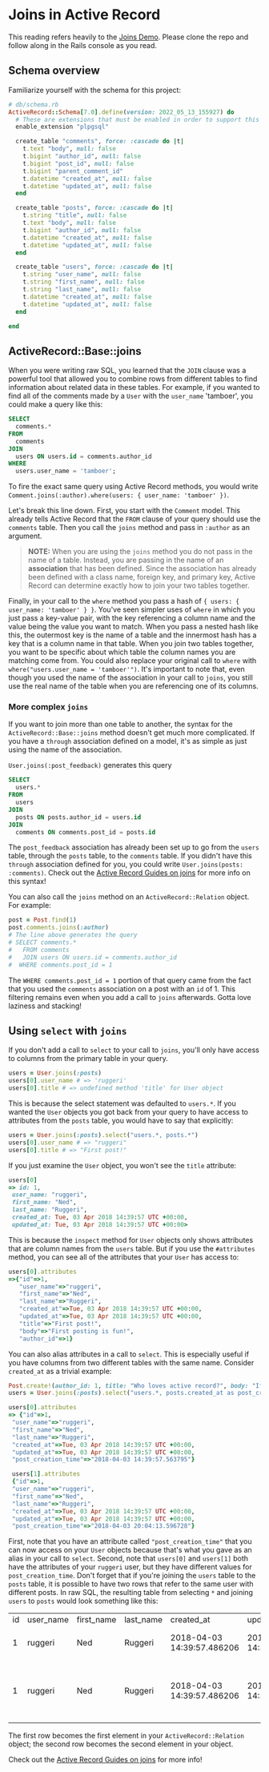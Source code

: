 # Joins in Active Record

This reading refers heavily to the [Joins Demo][joins-demo]. Please clone the
repo and follow along in the Rails console as you read.  

[joins-demo]: https://github.com/appacademy/practice-for-ch-sql-joins-demo

## Schema overview

Familiarize yourself with the schema for this project:

```ruby
# db/schema.rb
ActiveRecord::Schema[7.0].define(version: 2022_05_13_155927) do
  # These are extensions that must be enabled in order to support this database
  enable_extension "plpgsql"

  create_table "comments", force: :cascade do |t|
    t.text "body", null: false
    t.bigint "author_id", null: false
    t.bigint "post_id", null: false
    t.bigint "parent_comment_id"
    t.datetime "created_at", null: false
    t.datetime "updated_at", null: false
  end

  create_table "posts", force: :cascade do |t|
    t.string "title", null: false
    t.text "body", null: false
    t.bigint "author_id", null: false
    t.datetime "created_at", null: false
    t.datetime "updated_at", null: false
  end

  create_table "users", force: :cascade do |t|
    t.string "user_name", null: false
    t.string "first_name", null: false
    t.string "last_name", null: false
    t.datetime "created_at", null: false
    t.datetime "updated_at", null: false
  end

end
```

## ActiveRecord::Base::joins

When you were writing raw SQL, you learned that the `JOIN` clause was a powerful
tool that allowed you to combine rows from different tables to find information
about related data in these tables. For example, if you wanted to find all of
the comments made by a `User` with the `user_name` 'tamboer', you could make a
query like this:

```SQL
SELECT
  comments.*
FROM
  comments
JOIN
  users ON users.id = comments.author_id
WHERE
  users.user_name = 'tamboer';
```

To fire the exact same query using Active Record methods, you would write
`Comment.joins(:author).where(users: { user_name: 'tamboer' })`.

Let's break this line down. First, you start with the `Comment` model. This
already tells Active Record that the `FROM` clause of your query should use the
`comments` table. Then you call the `joins` method and pass in `:author` as an
argument.

  > **NOTE:** When you are using the `joins` method you do not pass in the name
  > of a table. Instead, you are passing in the name of an **association** that
  > has been defined. Since the association has already been defined with a
  > class name, foreign key, and primary key, Active Record can determine
  > exactly how to join your two tables together.

Finally, in your call to the `where` method you pass a hash of `{ users: {
user_name: 'tamboer' } }`. You've seen simpler uses of `where` in which you just
pass a key-value pair, with the key referencing a column name and the value
being the value you want to match. When you pass a nested hash like this, the
outermost key is the name of a table and the innermost hash has a key that is a
column name in that table. When you join two tables together, you want to be
specific about which table the column names you are matching come from. You
could also replace your original call to `where` with `where("users.user_name =
'tamboer'")`. It's important to note that, even though you used the name of the
association in your call to `joins`, you still use the real name of the table
when you are referencing one of its columns.

### More complex `joins`

If you want to join more than one table to another, the syntax for the
`ActiveRecord::Base::joins` method doesn't get much more complicated. If you
have a `through` association defined on a model, it's as simple as just using
the name of the association.

`User.joins(:post_feedback)` generates this query

```SQL
SELECT
  users.*
FROM
  users
JOIN
  posts ON posts.author_id = users.id
JOIN
  comments ON comments.post_id = posts.id
```

The `post_feedback` association has already been set up to go from the `users`
table, through the `posts` table, to the `comments` table. If you didn't have
this `through` association defined for you, you could write `User.joins(posts:
:comments)`. Check out the [Active Record Guides on joins][joins] for more info
on this syntax!

You can also call the `joins` method on an `ActiveRecord::Relation` object. For
example:

```ruby
post = Post.find(1)
post.comments.joins(:author)
# The line above generates the query
# SELECT comments.* 
#   FROM comments 
#   JOIN users ON users.id = comments.author_id 
#  WHERE comments.post_id = 1
```

The `WHERE comments.post_id = 1` portion of that query came from the fact that
you used the `comments` association on a post with an `id` of 1. This filtering
remains even when you add a call to `joins` afterwards. Gotta love laziness and
stacking!

## Using `select` with `joins`

If you don't add a call to `select` to your call to `joins`, you'll only have
access to columns from the primary table in your query.

```ruby
users = User.joins(:posts)
users[0].user_name # => 'ruggeri'
users[0].title # => undefined method 'title' for User object
```

This is because the select statement was defaulted to `users.*`. If you wanted
the `User` objects you got back from your query to have access to attributes
from the `posts` table, you would have to say that explicitly:

```ruby
users = User.joins(:posts).select("users.*, posts.*")
users[0].user_name # => "ruggeri"
users[0].title # => "First post!"
```

If you just examine the `User` object, you won't see the `title` attribute:

```ruby
users[0]
=> id: 1,
 user_name: "ruggeri",
 first_name: "Ned",
 last_name: "Ruggeri",
 created_at: Tue, 03 Apr 2018 14:39:57 UTC +00:00,
 updated_at: Tue, 03 Apr 2018 14:39:57 UTC +00:00>
```

This is because the `inspect` method for `User` objects only shows attributes
that are column names from the `users` table. But if you use the `#attributes`
method, you can see all of the attributes that your `User` has access to:

```ruby
users[0].attributes
=>{"id"=>1,
   "user_name"=>"ruggeri",
   "first_name"=>"Ned",
   "last_name"=>"Ruggeri",
   "created_at"=>Tue, 03 Apr 2018 14:39:57 UTC +00:00,
   "updated_at"=>Tue, 03 Apr 2018 14:39:57 UTC +00:00,
   "title"=>"First post!",
   "body"=>"First posting is fun!",
   "author_id"=>1}
```

You can also alias attributes in a call to `select`. This is especially useful
if you have columns from two different tables with the same name. Consider
`created_at` as a trivial example:

```ruby
Post.create!(author_id: 1, title: "Who loves active record?", body: "If you like active record say yeah!")
users = User.joins(:posts).select("users.*, posts.created_at as post_creation_time")

users[0].attributes
=> {"id"=>1,
 "user_name"=>"ruggeri",
 "first_name"=>"Ned",
 "last_name"=>"Ruggeri",
 "created_at"=>Tue, 03 Apr 2018 14:39:57 UTC +00:00,
 "updated_at"=>Tue, 03 Apr 2018 14:39:57 UTC +00:00,
 "post_creation_time"=>"2018-04-03 14:39:57.563795"}

 users[1].attributes
 {"id"=>1,
 "user_name"=>"ruggeri",
 "first_name"=>"Ned",
 "last_name"=>"Ruggeri",
 "created_at"=>Tue, 03 Apr 2018 14:39:57 UTC +00:00,
 "updated_at"=>Tue, 03 Apr 2018 14:39:57 UTC +00:00,
 "post_creation_time"=>"2018-04-03 20:04:13.596728"}
```

First, note that you have an attribute called `"post_creation_time"` that you
can now access on your `User` objects because that's what you gave as an alias
in your call to `select`. Second, note that `users[0]` and `users[1]` both have
the attributes of your `ruggeri` user, but they have different values for
`post_creation_time`. Don't forget that if you're joining the `users` table to
the `posts` table, it is possible to have two rows that refer to the same user
with different posts. In raw SQL, the resulting table from selecting `*` and
joining `users` to `posts` would look something like this:

<table>
  <tr>
    <td>id</td>
    <td>user_name</td>
    <td>first_name</td>
    <td>last_name</td>
    <td>created_at</td>
    <td>updated_at</td>
    <td>id</td>
    <td>title</td>
    <td>body</td>
    <td>author_id</td>
    <td>created_at</td>
    <td>updated_at</td>
  </tr>
  <tr>
    <td>1</td>
    <td>ruggeri</td>
    <td>Ned</td>
    <td>Ruggeri</td>
    <td>2018-04-03 14:39:57.486206</td>
    <td>2018-04-03 14:39:57.486206</td>
    <td>1</td>
    <td>First post!</td>
    <td>First posting is fun!</td>
    <td>1</td>
    <td>2018-04-03 14:39:57.563795</td>
    <td>2018-04-03 14:39:57.563795</td>
  </tr>
  <tr>
    <td>1</td>
    <td>ruggeri</td>
    <td>Ned</td>
    <td>Ruggeri</td>
    <td>2018-04-03 14:39:57.486206</td>
    <td>2018-04-03 14:39:57.486206</td>
    <td>2</td>
    <td>Who loves active record?</td>
    <td>If you like active record say yeah!</td>
    <td>1</td>
    <td>2018-04-03 20:04:13.596728</td>
    <td>2018-04-03 20:04:13.596728</td>
  </tr>
</table>

The first row becomes the first element in your `ActiveRecord::Relation` object;
the second row becomes the second element in your object.

Check out the [Active Record Guides on joins][joins] for more info!

[joins]: http://guides.rubyonrails.org/active_record_querying.html#joining-tables

